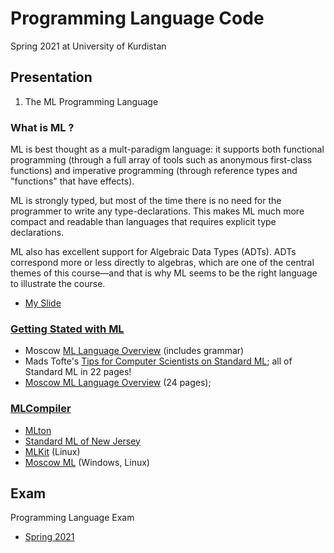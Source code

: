 # Programming Language Code

Spring 2021 at University of Kurdistan

## Presentation
1. The ML Programming Language 
### **What is ML ?**
ML is best thought as a mult-paradigm language: it supports both functional programming (through a full array of tools such as anonymous first-class functions) and imperative programming (through reference types and "functions" that have effects).

ML is strongly typed, but most of the time there is no need for the programmer to write any type-declarations. This makes ML much more compact and readable than languages that requires explicit type declarations.

ML also has excellent support for Algebraic Data Types (ADTs). ADTs correspond more or less directly to algebras, which are one of the central themes of this course—and that is why ML seems to be the right language to illustrate the course.

* [My Slide](Presentation/Slide.pdf)

### [Getting Stated with ML](http://web.cecs.pdx.edu/~black/CS311/ML.html)
* Moscow [ML Language Overview](http://www.itu.dk/people/sestoft/mosml/mosmlref.pdf) (includes grammar)
* Mads Tofte's [Tips for Computer Scientists on Standard ML](http://www.dina.kvl.dk/%7esestoft/tofte-tips.pdf); all of Standard ML in 22 pages!
* [Moscow ML Language Overview](http://www.dina.kvl.dk/%7esestoft/mosml/mosmlref.pdf) (24 pages);

### [MLCompiler](https://www.thefreecountry.com/compilers/standard-ml-language.shtml)
* [MLton](http://mlton.org/)
* [Standard ML of New Jersey](https://www.smlnj.org/)
* [MLKit](http://elsman.com/mlkit/) (Linux)
* [Moscow ML](https://www.itu.dk/people/sestoft/mosml.html) (Windows, Linux)


## Exam 
Programming Language Exam 
* [Spring 2021](#)
